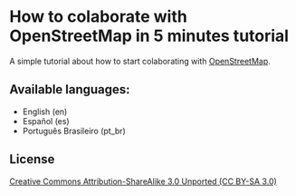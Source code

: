 # How to colaborate with OpenStreetMap in 5 minutes tutorial

A simple tutorial about how to start colaborating with [OpenStreetMap](http://osm.org).

## Available languages:

* English (en)
* Español (es)
* Português Brasileiro (pt_br)

## License

[Creative Commons Attribution-ShareAlike 3.0 Unported (CC BY-SA 3.0)](http://creativecommons.org/licenses/by-sa/3.0/)

